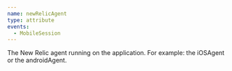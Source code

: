 ```yaml
---
name: newRelicAgent
type: attribute
events:
  - MobileSession
---
```


The New Relic agent running on the application. For example: the iOSAgent or the androidAgent. 